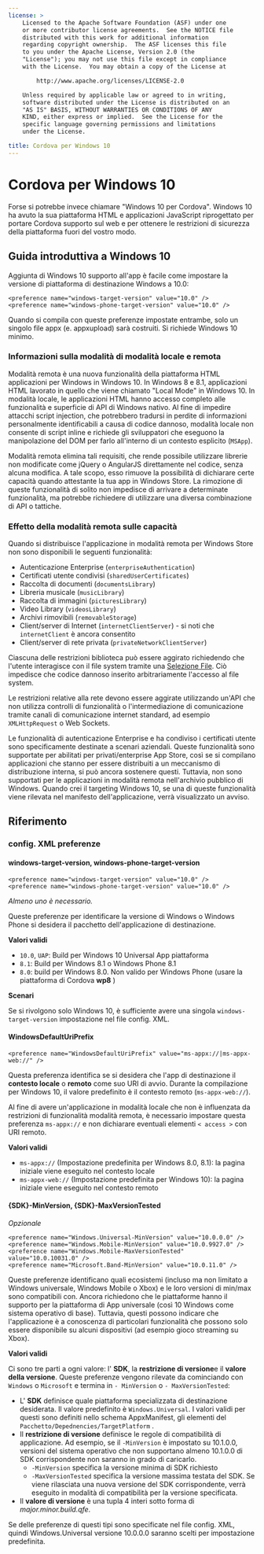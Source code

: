 ```yaml
---
license: >
    Licensed to the Apache Software Foundation (ASF) under one
    or more contributor license agreements.  See the NOTICE file
    distributed with this work for additional information
    regarding copyright ownership.  The ASF licenses this file
    to you under the Apache License, Version 2.0 (the
    "License"); you may not use this file except in compliance
    with the License.  You may obtain a copy of the License at

        http://www.apache.org/licenses/LICENSE-2.0

    Unless required by applicable law or agreed to in writing,
    software distributed under the License is distributed on an
    "AS IS" BASIS, WITHOUT WARRANTIES OR CONDITIONS OF ANY
    KIND, either express or implied.  See the License for the
    specific language governing permissions and limitations
    under the License.

title: Cordova per Windows 10
---
```


# Cordova per Windows 10

Forse si potrebbe invece chiamare "Windows 10 per Cordova". Windows 10 ha avuto la sua piattaforma HTML e applicazioni JavaScript riprogettato per portare Cordova supporto sul web e per ottenere le restrizioni di sicurezza della piattaforma fuori del vostro modo.

## Guida introduttiva a Windows 10

Aggiunta di Windows 10 supporto all'app è facile come impostare la versione di piattaforma di destinazione Windows a 10.0:

    <preference name="windows-target-version" value="10.0" />
    <preference name="windows-phone-target-version" value="10.0" />


Quando si compila con queste preferenze impostate entrambe, solo un singolo file appx (e. appxupload) sarà costruiti. Si richiede Windows 10 minimo.

### Informazioni sulla modalità di modalità locale e remota

Modalità remota è una nuova funzionalità della piattaforma HTML applicazioni per Windows in Windows 10. In Windows 8 e 8.1, applicazioni HTML lavorato in quello che viene chiamato "Local Mode" in Windows 10. In modalità locale, le applicazioni HTML hanno accesso completo alle funzionalità e superficie di API di Windows nativo. Al fine di impedire attacchi script injection, che potrebbero tradursi in perdite di informazioni personalmente identificabili a causa di codice dannoso, modalità locale non consente di script inline e richiede gli sviluppatori che eseguono la manipolazione del DOM per farlo all'interno di un contesto esplicito (`MSApp`).

Modalità remota elimina tali requisiti, che rende possibile utilizzare librerie non modificate come jQuery o AngularJS direttamente nel codice, senza alcuna modifica. A tale scopo, esso rimuove la possibilità di dichiarare certe capacità quando attestante la tua app in Windows Store. La rimozione di queste funzionalità di solito non impedisce di arrivare a determinate funzionalità, ma potrebbe richiedere di utilizzare una diversa combinazione di API o tattiche.

### Effetto della modalità remota sulle capacità

Quando si distribuisce l'applicazione in modalità remota per Windows Store non sono disponibili le seguenti funzionalità:

  * Autenticazione Enterprise (`enterpriseAuthentication`)
  * Certificati utente condivisi (`sharedUserCertificates`)
  * Raccolta di documenti (`documentsLibrary`)
  * Libreria musicale (`musicLibrary`)
  * Raccolta di immagini (`picturesLibrary`)
  * Video Library (`videosLibrary`)
  * Archivi rimovibili (`removableStorage`)
  * Client/server di Internet (`internetClientServer`) - si noti che `internetClient` è ancora consentito
  * Client/server di rete privata (`privateNetworkClientServer`)

Ciascuna delle restrizioni biblioteca può essere aggirato richiedendo che l'utente interagisce con il file system tramite una [Selezione File](https://msdn.microsoft.com/en-us/library/windows/apps/windows.storage.pickers.fileopenpicker.aspx). Ciò impedisce che codice dannoso inserito arbitrariamente l'accesso al file system.

Le restrizioni relative alla rete devono essere aggirate utilizzando un'API che non utilizza controlli di funzionalità o l'intermediazione di comunicazione tramite canali di comunicazione internet standard, ad esempio `XMLHttpRequest` o Web Sockets.

Le funzionalità di autenticazione Enterprise e ha condiviso i certificati utente sono specificamente destinate a scenari aziendali. Queste funzionalità sono supportate per abilitati per privati/enterprise App Store, così se si compilano applicazioni che stanno per essere distribuiti a un meccanismo di distribuzione interna, si può ancora sostenere questi. Tuttavia, non sono supportati per le applicazioni in modalità remota nell'archivio pubblico di Windows. Quando crei il targeting Windows 10, se una di queste funzionalità viene rilevata nel manifesto dell'applicazione, verrà visualizzato un avviso.

## Riferimento

### config. XML preferenze

#### windows-target-version, windows-phone-target-version

    <preference name="windows-target-version" value="10.0" />
    <preference name="windows-phone-target-version" value="10.0" />


*Almeno uno è necessario.*

Queste preferenze per identificare la versione di Windows o Windows Phone si desidera il pacchetto dell'applicazione di destinazione.

**Valori validi**

  * `10.0`, `UAP`: Build per Windows 10 Universal App piattaforma
  * `8.1`: Build per Windows 8.1 o Windows Phone 8.1
  * `8.0`: build per Windows 8.0. Non valido per Windows Phone (usare la piattaforma di Cordova **wp8** )

**Scenari**

Se si rivolgono solo Windows 10, è sufficiente avere una singola `windows-target-version` impostazione nel file config. XML.

#### WindowsDefaultUriPrefix

    <preference name="WindowsDefaultUriPrefix" value="ms-appx://|ms-appx-web://" />


Questa preferenza identifica se si desidera che l'app di destinazione il **contesto locale** o **remoto** come suo URI di avvio. Durante la compilazione per Windows 10, il valore predefinito è il contesto remoto (`ms-appx-web://`).

Al fine di avere un'applicazione in modalità locale che non è influenzata da restrizioni di funzionalità modalità remota, è necessario impostare questa preferenza `ms-appx://` e non dichiarare eventuali elementi `< access >` con URI remoto.

**Valori validi**

  * `ms-appx://` (Impostazione predefinita per Windows 8.0, 8.1): la pagina iniziale viene eseguito nel contesto locale
  * `ms-appx-web://` (Impostazione predefinita per Windows 10): la pagina iniziale viene eseguito nel contesto remoto

#### {SDK}-MinVersion, {SDK}-MaxVersionTested

*Opzionale*

    <preference name="Windows.Universal-MinVersion" value="10.0.0.0" />
    <preference name="Windows.Mobile-MinVersion" value="10.0.9927.0" />
    <preference name="Windows.Mobile-MaxVersionTested" value="10.0.10031.0" />
    <preference name="Microsoft.Band-MinVersion" value="10.0.11.0" />


Queste preferenze identificano quali ecosistemi (incluso ma non limitato a Windows universale, Windows Mobile o Xbox) e le loro versioni di min/max sono compatibili con. Ancora richiedono che le piattaforme hanno il supporto per la piattaforma di App universale (così 10 Windows come sistema operativo di base). Tuttavia, questi possono indicare che l'applicazione è a conoscenza di particolari funzionalità che possono solo essere disponibile su alcuni dispositivi (ad esempio gioco streaming su Xbox).

**Valori validi**

Ci sono tre parti a ogni valore: l' **SDK**, la **restrizione di versione**e il **valore della versione**. Queste preferenze vengono rilevate da cominciando con `Windows` o `Microsoft` e termina in `- MinVersion` o `- MaxVersionTested`:

  * L' **SDK** definisce quale piattaforma specializzata di destinazione desiderata. Il valore predefinito è `Windows.Universal`. I valori validi per questi sono definiti nello schema AppxManifest, gli elementi del `Pacchetto/Depednencies/TargetPlatform` .
  * Il **restrizione di versione** definisce le regole di compatibilità di applicazione. Ad esempio, se il `-MinVersion` è impostato su 10.1.0.0, versioni del sistema operativo che non supportano almeno 10.1.0.0 di SDK corrispondente non saranno in grado di caricarlo.
      * `-MinVersion` specifica la versione minima di SDK richiesto
      * `-MaxVersionTested` specifica la versione massima testata del SDK. Se viene rilasciata una nuova versione del SDK corrispondente, verrà eseguito in modalità di compatibilità per la versione specificata.
  * Il **valore di versione** è una tupla 4 interi sotto forma di *major.minor.build.qfe*.

Se delle preferenze di questi tipi sono specificate nel file config. XML, quindi Windows.Universal versione 10.0.0.0 saranno scelti per impostazione predefinita.
